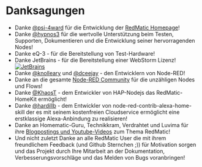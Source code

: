 # Danksagungen

* Danke [@psi-4ward](https://github.com/psi-4ward) für die Entwicklung der [RedMatic Homepage](https://dev.redmatic.de)!
* Danke [@hypnos3](https://github.com/hypnos3) für die wertvolle Unterstützung beim Testen, Supporten, Dokumentieren und die Entwicklung seiner hervorragenden Nodes!
* Danke eQ-3 - für die Bereitstellung von Test-Hardware!
* Danke JetBrains - für die Bereitstellung einer WebStorm Lizenz!     
  [![JetBrains](https://github.com/rdmtc/RedMatic/raw/master/assets/jetbrains-variant-4.png)](https://www.jetbrains.com/?from=RedMatic)
* Danke [@knolleary](https://github.com/knolleary) und [@dceejay](https://github.com/dceejay) - den Entwicklern von Node-RED!
* Danke an die gesamte [Node-RED Community](https://flows.nodered.org) für die unzähligen Nodes und Flows!
* Danke [@KhaosT](https://github.com/KhaosT) - dem Entwickler von HAP-Nodejs das RedMatic-HomeKit ermöglicht!
* Danke [@hardillb](https://github.com/hardillb) - dem Entwickler von node-red-contrib-alexa-home-skill der es mit seinem kostenfreien Cloudservice ermöglicht eine erstklassige Alexa-Anbindung zu realisieren!
* Danke an Homematic-Guru, Technikkram, Verdrahtet und Luvima für ihre [Blogpostings und Youtube-Videos](Berichterstattung) zum Thema RedMatic!
* Und nicht zuletzt Danke an alle RedMatic User die mit ihrem freundlichem Feedback (und Github Sternchen ;)) für Motivation sorgen und das Projekt durch Ihre Mitarbeit an der Dokumentation, Verbesserungsvorschläge und das Melden von Bugs voranbringen!
 